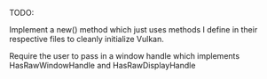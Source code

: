 TODO: 

Implement a new() method which just uses methods I define in their respective files to cleanly initialize Vulkan.

Require the user to pass in a window handle which implements HasRawWindowHandle and HasRawDisplayHandle
